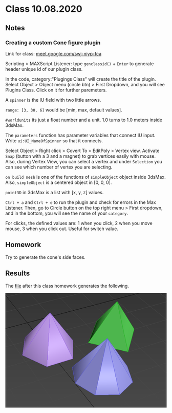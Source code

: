 # Class 10.08.2020

## Notes 

### Creating a custom Cone figure plugin

Link for class: [meet.google.com/swj-niyp-fca]() <br />

Scripting > MAXScript Listener: type `genclassid()` + `Enter` to generate header unique id of our plugin class. <br />

In the code, category:"Plugings Class" will create the title of the plugin.  Select Object > Object menu (circle btn) > First Dropdown, and you will see Plugins Class. Click on it for further paremeters. <br />

A `spinner` is the IU field with two little arrows.<br />

`range: [3, 30, 6]` would be [min, max, default values].<br />

`#worldunits` its just a float number and a unit. 1.0 turns to 1.0 meters inside 3dsMax.<br />

The `parameters` function has parameter variables that connect IU input. Write `ui:UI_NameOfSpinner` so that it connects.<br />

Select Object > Right click > Covert To > EditPoly > Vertex view. Activate `Snap` (button with a 3 and a magnet) to grab vertices easily with mouse. Also, during Vertex View, you can select a vertex and under `Selection` you can see which number of vertex you are selecting.<br />

`on build mesh` is one of the functions of `simpleObject` object inside 3dsMax. Also, `simpleObject` is a centered object in [0, 0, 0].<br />

`point3D` in 3dsMax is a list with [x, y, z] values.<br />

`Ctrl + a` and `Ctrl + e` to run the plugin and check for errors in the Max Listener. Then, go to Circle button on the top right menu > First dropdown, and in the bottom, you will see the name of your `category`.<br />

For clicks, the defined values are: 1 when you click, 2 when you move mouse, 3 when you click out. Useful for switch value.<br />

## Homework

Try to generate the cone's side faces.<br />

## Results

The [file](https://github.com/the-other-mariana/3dsmax-plugins/blob/master/08102020/my-cone.ms) after this class homework generates the following.<br />

![alt text](https://github.com/the-other-mariana/3dsmax-plugins/blob/master/08102020/hw-output.png?raw=true) <br />

